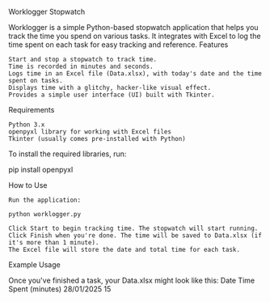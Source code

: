 Worklogger Stopwatch

Worklogger is a simple Python-based stopwatch application that helps you track the time you spend on various tasks. It integrates with Excel to log the time spent on each task for easy tracking and reference.
Features

    Start and stop a stopwatch to track time.
    Time is recorded in minutes and seconds.
    Logs time in an Excel file (Data.xlsx), with today's date and the time spent on tasks.
    Displays time with a glitchy, hacker-like visual effect.
    Provides a simple user interface (UI) built with Tkinter.

Requirements

    Python 3.x
    openpyxl library for working with Excel files
    Tkinter (usually comes pre-installed with Python)

To install the required libraries, run:

pip install openpyxl

How to Use

    Run the application:

    python worklogger.py

    Click Start to begin tracking time. The stopwatch will start running.
    Click Finish when you're done. The time will be saved to Data.xlsx (if it's more than 1 minute).
    The Excel file will store the date and total time for each task.

Example Usage

Once you've finished a task, your Data.xlsx might look like this:
Date Time Spent (minutes)
28/01/2025 15
